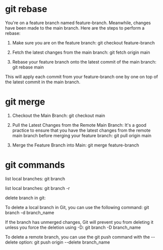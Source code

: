 # git rebase
You're on a feature branch named feature-branch.
Meanwhile, changes have been made to the main branch.
Here are the steps to perform a rebase:

1. Make sure you are on the feature branch:
git checkout feature-branch

2. Fetch the latest changes from the main branch:
git fetch origin main

3. Rebase your feature branch onto the latest commit of the main branch:
git rebase main

This will apply each commit from your feature-branch one by one on top of the latest commit in the main branch.

# git merge

1. Checkout the Main Branch:
git checkout main

2. Pull the Latest Changes from the Remote Main Branch:
It's a good practice to ensure that you have the latest changes from the remote main branch before merging your feature branch:
git pull origin main

3. Merge the Feature Branch into Main:
git merge feature-branch

# git commands

list local branches: git branch

list local branches: git branch -r

delete branch in git: 

To delete a local branch in Git, you can use the following command: git branch -d branch_name

If the branch has unmerged changes, Git will prevent you from deleting it unless you force the deletion using -D: git branch -D branch_name

To delete a remote branch, you can use the git push command with the --delete option: git push origin --delete branch_name



